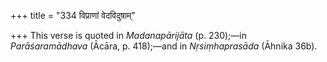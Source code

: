 +++
title = "334 विप्राणां वेदविदुषाम्"

+++
This verse is quoted in *Madanapārijāta* (p. 230);—in *Parāśaramādhava*
(Ācāra, p. 418);—and in *Nṛsiṃhaprasāda* (Āhnika 36b).


